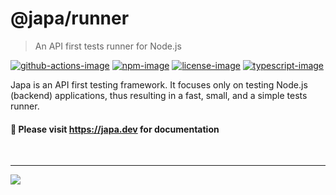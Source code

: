 # @japa/runner
> An API first tests runner for Node.js

[![github-actions-image]][github-actions-url] [![npm-image]][npm-url] [![license-image]][license-url] [![typescript-image]][typescript-url]

Japa is an API first testing framework. It focuses only on testing Node.js (backend) applications, thus resulting in a fast, small, and a simple tests runner.

#### 💁 Please visit https://japa.dev for documentation

<br />
<hr>

![](https://cdn.jsdelivr.net/gh/thetutlage/static/sponsorkit/sponsors.png)

[github-actions-image]: https://img.shields.io/github/workflow/status/japa/runner/test?style=for-the-badge "github-actions"

[github-actions-url]: https://github.com/japa/runner/actions/workflows/test.yml

[npm-image]: https://img.shields.io/npm/v/@japa/runner.svg?style=for-the-badge&logo=npm
[npm-url]: https://npmjs.org/package/@japa/runner "npm"

[license-image]: https://img.shields.io/npm/l/@japa/runner?color=blueviolet&style=for-the-badge
[license-url]: LICENSE.md "license"

[typescript-image]: https://img.shields.io/badge/Typescript-294E80.svg?style=for-the-badge&logo=typescript
[typescript-url]:  "typescript"
